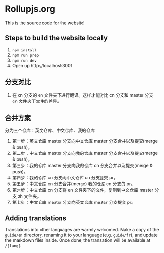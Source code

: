 # Rollupjs.org

This is the source code for the website!

## Steps to build the website locally

1. `npm install`
2. `npm run prep`
3. `npm run dev`
4. Open up http://localhost:3001


## 分支对比
1. 在 cn 分支的 en 文件夹下进行翻译。这样才能对比 cn 分支和 master 分支 en 文件夹下文件的差异。

## 合并方案
分为三个仓库：英文仓库、中文仓库、我的仓库
1. 第一步：英文仓库 master 分支向中文仓库 master 分支合并以及提交(merge & push)。
2. 第二步：中文仓库 master 分支向我的仓库 master 分支合并以及提交(merge & push)。
3. 第三步：我的仓库 master 分支向我的仓库 cn 分支合并以及提交(merge & push)。
4. 第四步：我的仓库 cn 分支向中文仓库 cn 分支提交 pr。
5. 第五步：中文仓库 cn 分支合并(merge) 我的仓库 cn 分支的 pr。
6. 第六步：中文仓库 cn 分支将 en 文件夹下的文件，复制到中文仓库 master 分支 zh 文件夹。
7. 第七步：中文仓库 master 分支向英文仓库 master 分支提交 pr。

## Adding translations

Translations into other languages are warmly welcomed. Make a copy of the `guide/en` directory, renaming it to your language (e.g. `guide/fr`), and update the markdown files inside. Once done, the translation will be available at `/[lang]`.
